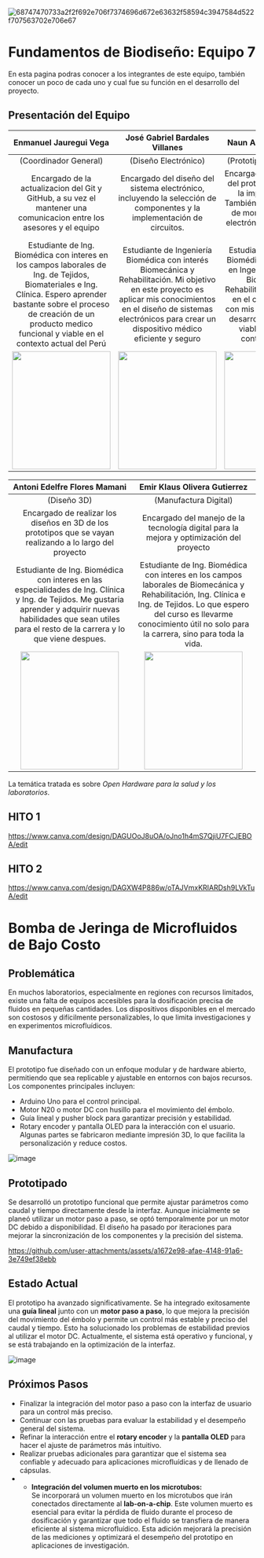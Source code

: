 ![68747470733a2f2f692e706f7374696d672e63632f58594c3947584d522f707563702e706e67](https://github.com/user-attachments/assets/f5917d88-32cc-4da6-9d7f-f75349cf09a3)

# Fundamentos de Biodiseño: Equipo 7
En esta pagina podras conocer a los integrantes de este equipo, también conocer un poco de cada uno y cual fue su función en el desarrollo del proyecto.
## Presentación del Equipo

|Enmanuel Jauregui Vega | José Gabriel Bardales Villanes | Naun Aldair Cari Quispe |
|:---:|:---:|:---:|
| (Coordinador General) | (Diseño Electrónico) | (Prototipado Electrónico) |
|Encargado de la actualizacion del Git y GitHub, a su vez el mantener una comunicacion entre los asesores y el equipo|Encargado del diseño del sistema electrónico, incluyendo la selección de componentes y la implementación de circuitos.|Encargado del ensamblaje del prototipo, incluyendo la impresión en 3D. También seré responsable de montar los circuitos electrónicos a lo largo del proyecto|
|Estudiante de Ing. Biomédica con interes en los campos laborales de Ing. de Tejidos, Biomateriales e Ing. Clínica. Espero aprender bastante sobre el proceso de creación de un producto medico funcional y viable en el contexto actual del Perú|Estudiante de Ingeniería Biomédica con interés Biomecánica y Rehabilitación. Mi objetivo en este proyecto es aplicar mis conocimientos en el diseño de sistemas electrónicos para crear un dispositivo médico eficiente y seguro|Estudiante de Ingeniería Biomédica con un interés en Ingeniería de Tejidos, Biomecánica y Rehabilitación. Mi objetivo en el curso es trabajar con mis compañeros para desarrollar una solución viable, adaptada al contexto del Perú|
|<img src="https://github.com/user-attachments/assets/b36e7224-9158-4c52-ae56-3bf3927f897a" width="200" height="240"> | <img src="https://github.com/JogaBardales/Proyecto1FUNBIO/blob/main/Archivo2/José%20Bardales.jpeg" width="200" height="240"> |<img src="https://github.com/user-attachments/assets/77ec108f-d220-41fc-8299-dacc27195330" width="200" height="240">|

| Antoni Edelfre  Flores Mamani | Emir Klaus Olivera Gutierrez |
|:---:|:---:|
| (Diseño 3D) | (Manufactura Digital) |
|Encargado de realizar los diseños en 3D de los prototipos que se vayan realizando a lo largo del proyecto|Encargado del manejo de la tecnología digital para la mejora y optimización del proyecto|
|Estudiante de Ing. Biomédica con interes en las especialidades de Ing. Clínica y Ing. de Tejidos. Me gustaria aprender y adquirir nuevas habilidades que sean utiles para el resto de la carrera y lo que viene despues.|Estudiante de Ing. Biomédica con interes en los campos laborales de Biomecánica y Rehabilitación, Ing. Clínica e Ing. de Tejidos. Lo que espero del curso es llevarme conocimiento útil no solo para la carrera, sino para toda la vida.|
| <img src="https://github.com/user-attachments/assets/a72e9ff4-b088-4128-8486-cf9837a70d45" width="200" height="240"> |<img src="https://github.com/user-attachments/assets/aaefd264-a8f6-4327-9f68-ec9dada9d525" width="200" height="240">|

La temática tratada es sobre *Open Hardware para la salud y los laboratorios*.

## HITO 1
https://www.canva.com/design/DAGUOoJ8uOA/oJno1h4mS7QjiU7FCJEBOA/edit

## HITO 2
https://www.canva.com/design/DAGXW4P886w/oTAJVmxKRIARDsh9LVkTuA/edit
# Bomba de Jeringa de Microfluidos de Bajo Costo

## Problemática
En muchos laboratorios, especialmente en regiones con recursos limitados, existe una falta de equipos accesibles para la dosificación precisa de fluidos en pequeñas cantidades. Los dispositivos disponibles en el mercado son costosos y difícilmente personalizables, lo que limita investigaciones y en experimentos microfluídicos.

## Manufactura
El prototipo fue diseñado con un enfoque modular y de hardware abierto, permitiendo que sea replicable y ajustable en entornos con bajos recursos. Los componentes principales incluyen:
- Arduino Uno para el control principal.
- Motor N20 o motor DC con husillo para el movimiento del émbolo.
- Guía lineal y pusher block para garantizar precisión y estabilidad.
- Rotary encoder y pantalla OLED para la interacción con el usuario.
Algunas partes se fabricaron mediante impresión 3D, lo que facilita la personalización y reduce costos.

![image](https://github.com/user-attachments/assets/d7a0ddee-8497-4a19-b9e1-7288c5c378c6)



## Prototipado
Se desarrolló un prototipo funcional que permite ajustar parámetros como caudal y tiempo directamente desde la interfaz. Aunque inicialmente se planeó utilizar un motor paso a paso, se optó temporalmente por un motor DC debido a disponibilidad. El diseño ha pasado por iteraciones para mejorar la sincronización de los componentes y la precisión del sistema.



https://github.com/user-attachments/assets/a1672e98-afae-4148-91a6-3e749ef38ebb


## Estado Actual
El prototipo ha avanzado significativamente. Se ha integrado exitosamente una **guía lineal** junto con un **motor paso a paso**, lo que mejora la precisión del movimiento del émbolo y permite un control más estable y preciso del caudal y tiempo. Esto ha solucionado los problemas de estabilidad previos al utilizar el motor DC. Actualmente, el sistema está operativo y funcional, y se está trabajando en la optimización de la interfaz.



![image](https://github.com/user-attachments/assets/bd499100-c9b9-4d92-97a3-8507060be8c4)


## Próximos Pasos
- Finalizar la integración del motor paso a paso con la interfaz de usuario para un control más preciso.
- Continuar con las pruebas para evaluar la estabilidad y el desempeño general del sistema.
- Refinar la interacción entre el **rotary encoder** y la **pantalla OLED** para hacer el ajuste de parámetros más intuitivo.
- Realizar pruebas adicionales para garantizar que el sistema sea confiable y adecuado para aplicaciones microfluídicas y de llenado de cápsulas.
- - **Integración del volumen muerto en los microtubos:**  
  Se incorporará un volumen muerto en los microtubos que irán conectados directamente al **lab-on-a-chip**. Este volumen muerto es esencial para evitar la pérdida de fluido durante el proceso de dosificación y garantizar que todo el fluido se transfiera de manera eficiente al sistema microfluídico. Esta adición mejorará la precisión de las mediciones y optimizará el desempeño del prototipo en aplicaciones de investigación.
